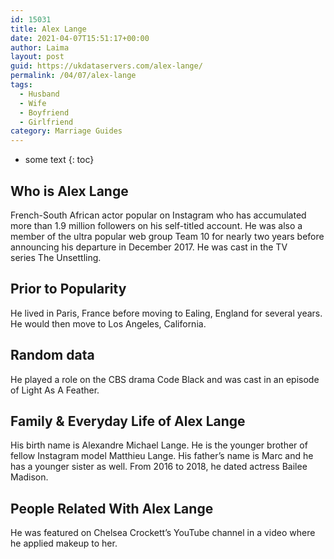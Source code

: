 ```yaml
---
id: 15031
title: Alex Lange
date: 2021-04-07T15:51:17+00:00
author: Laima
layout: post
guid: https://ukdataservers.com/alex-lange/
permalink: /04/07/alex-lange
tags:
  - Husband
  - Wife
  - Boyfriend
  - Girlfriend
category: Marriage Guides
---
```


* some text
{: toc}


## Who is Alex Lange
                  
                  
                  
French-South African actor popular on Instagram who has accumulated more than 1.9 million followers on his self-titled account. He was also a member of the ultra popular web group Team 10 for nearly two years before announcing his departure in December 2017. He was cast in the TV series The Unsettling. 
                  
              
            
              
            
                
                
                
## Prior to Popularity
                  
                  
                  
He lived in Paris, France before moving to Ealing, England for several years. He would then move to Los Angeles, California. 
                  
              
            
              
            
                
                
                
## Random data
                  
                  
                  
He played a role on the CBS drama Code Black and was cast in an episode of Light As A Feather. 
                  
              
            
              
            
                
                
                
## Family & Everyday Life of Alex Lange
                  
                  
                  
His birth name is Alexandre Michael Lange. He is the younger brother of fellow Instagram model Matthieu Lange. His father&#8217;s name is Marc and he has a younger sister as well. From 2016 to 2018, he dated actress Bailee Madison. 
                  
              
            
              
            
                
                
                
## People Related With Alex Lange
                  
                  
                  
He was featured on Chelsea Crockett&#8217;s YouTube channel in a video where he applied makeup to her. 
                  
              
            
              
            
                
              
            
              
              
            
            
              
            
          
          
          